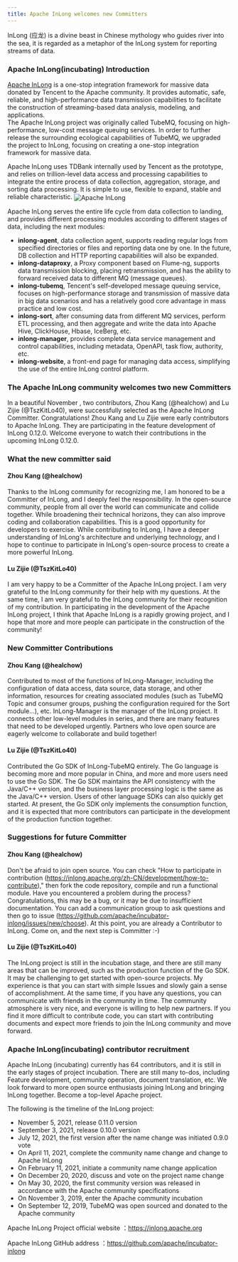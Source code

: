 ```yaml
---
title: Apache InLong welcomes new Committers
---
```


InLong (应龙) is a divine beast in Chinese mythology who guides river into the sea, it is regarded as a metaphor of the InLong system for reporting streams of data.

### Apache InLong(incubating) Introduction

[Apache InLong](https://inlong.apache.org) is a one-stop integration framework for massive data donated by Tencent to the Apache community.  It provides automatic,  safe,  reliable,  and high-performance data transmission capabilities to facilitate the construction of streaming-based data analysis,  modeling,  and applications.  
The Apache InLong project was originally called TubeMQ,  focusing on high-performance,  low-cost message queuing services.  In order to further release the surrounding ecological capabilities of TubeMQ,  we upgraded the project to InLong,  focusing on creating a one-stop integration framework for massive data.

Apache InLong uses TDBank internally used by Tencent as the prototype,  and relies on trillion-level data access and processing capabilities to integrate the entire process of data collection,  aggregation,  storage,  and sorting data processing.  It is simple to use,  flexible to expand,  stable and reliable characteristic.
<img src="/img/inlong-structure-en.png" align="center" alt="Apache InLong"/>

Apache InLong serves the entire life cycle from data collection to landing,  and provides different processing modules according to different stages of data,  including the next modules:

- **inlong-agent**,  data collection agent, supports reading regular logs from specified directories or files and reporting data one by one.  In the future,  DB collection and HTTP reporting capabilities will also be expanded.
- **inlong-dataproxy**,  a Proxy component based on Flume-ng,  supports data transmission blocking,  placing retransmission, and has the ability to forward received data to different MQ (message queues).
- **inlong-tubemq**,  Tencent's self-developed message queuing service,  focuses on high-performance storage and transmission of massive data in big data scenarios and has a relatively good core advantage in mass practice and low cost.
- **inlong-sort**,  after consuming data from different MQ services,  perform ETL processing,  and then aggregate and write the data into Apache Hive, ClickHouse,  Hbase,  IceBerg,  etc.
- **inlong-manager**, provides complete data service management and control capabilities,  including metadata,  OpenAPI,  task flow,  authority,  etc.
- **inlong-website**, a front-end page for managing data access,  simplifying the use of the entire InLong control platform.

### The Apache InLong community welcomes two new Committers

In a beautiful November , two contributors, Zhou Kang (@healchow) and Lu Zijie (@TszKitLo40), were successfully selected as the Apache InLong Committer. Congratulations!
Zhou Kang and Lu Zijie were early contributors to Apache InLong. They are participating in the feature development of InLong 0.12.0. Welcome everyone to watch their contributions in the upcoming InLong 0.12.0.

### What the new committer said

#### Zhou Kang (@healchow)

Thanks to the InLong community for recognizing me, I am honored to be a Committer of InLong, and I deeply feel the responsibility.
In the open-source community, people from all over the world can communicate and collide together. While broadening their technical horizons, they can also improve coding and collaboration capabilities. This is a good opportunity for developers to exercise.
While contributing to InLong, I have a deeper understanding of InLong's architecture and underlying technology, and I hope to continue to participate in InLong's open-source process to create a more powerful InLong.

#### Lu Zijie (@TszKitLo40)

I am very happy to be a Committer of the Apache InLong project. I am very grateful to the InLong community for their help with my questions. At the same time, I am very grateful to the InLong community for their recognition of my contribution.
In participating in the development of the Apache InLong project, I think that Apache InLong is a rapidly growing project, and I hope that more and more people can participate in the construction of the community!

### New Committer Contributions

#### Zhou Kang (@healchow)

Contributed to most of the functions of InLong-Manager, including the configuration of data access, data source, data storage, and other information, resources for creating associated modules (such as TubeMQ Topic and consumer groups, pushing the configuration required for the Sort module...), etc.
InLong-Manager is the manager of the InLong project. It connects other low-level modules in series, and there are many features that need to be developed urgently. Partners who love open source are eagerly welcome to collaborate and build together!

#### Lu Zijie (@TszKitLo40)

Contributed the Go SDK of InLong-TubeMQ entirely. The Go language is becoming more and more popular in China, and more and more users need to use the Go SDK.
The Go SDK maintains the API consistency with the Java/C++ version, and the business layer processing logic is the same as the Java/C++ version. Users of other language SDKs can also quickly get started.
At present, the Go SDK only implements the consumption function, and it is expected that more contributors can participate in the development of the production function together.

### Suggestions for future Committer

#### Zhou Kang (@healchow)

Don't be afraid to join open source. You can check "How to participate in contribution (https://inlong.apache.org/zh-CN/development/how-to-contribute)," then fork the code repository, compile and run a functional module.
Have you encountered a problem during the process? Congratulations, this may be a bug, or it may be due to insufficient documentation. You can add a communication group to ask questions and then go to issue (https://github.com/apache/incubator-inlong/issues/new/choose).
At this point, you are already a Contributor to InLong. Come on, and the next step is Committer :-)

#### Lu Zijie (@TszKitLo40)

The InLong project is still in the incubation stage, and there are still many areas that can be improved, such as the production function of the Go SDK. It may be challenging to get started with open-source projects. My experience is that you can start with simple Issues and slowly gain a sense of accomplishment.
At the same time, if you have any questions, you can communicate with friends in the community in time. The community atmosphere is very nice, and everyone is willing to help new partners. If you find it more difficult to contribute code, you can start with contributing documents and expect more friends to join the InLong community and move forward.

### Apache InLong(incubating) contributor recruitment

Apache InLong (incubating) currently has 64 contributors, and it is still in the early stages of project incubation. There are still many to-dos, including Feature development, community operation, document translation, etc. We look forward to more open source enthusiasts joining InLong and bringing InLong together. Become a top-level Apache project.

The following is the timeline of the InLong project:

- November 5, 2021, release 0.11.0 version
- September 3, 2021, release 0.10.0 version
- July 12, 2021, the first version after the name change was initiated 0.9.0 vote
- On April 11, 2021, complete the community name change and change to Apache InLong
- On February 11, 2021, initiate a community name change application
- On December 20, 2020, discuss and vote on the project name change
- On May 30, 2020, the first community version was released in accordance with the Apache community specifications
- On November 3, 2019, enter the Apache community incubation
- On September 12, 2019, TubeMQ was open sourced and donated to the Apache community

Apache InLong Project official website ：https://inlong.apache.org

Apache InLong GitHub address ：https://github.com/apache/incubator-inlong